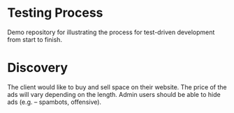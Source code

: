 # Testing Process

Demo repository for illustrating the process for test-driven development from start to finish.

# Discovery

The client would like to buy and sell space on their website. The price of the ads will vary
depending on the length. Admin users should be able to hide ads (e.g. – spambots, offensive).
